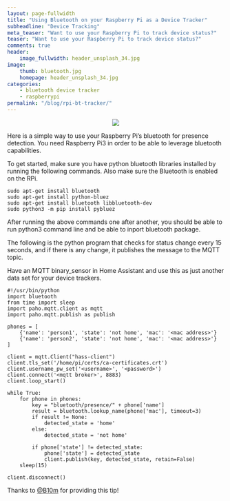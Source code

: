 ```yaml
---
layout: page-fullwidth
title: "Using Bluetooth on your Raspberry Pi as a Device Tracker"
subheadline: "Device Tracking"
meta_teaser: "Want to use your Raspberry Pi to track device status?"
teaser: "Want to use your Raspberry Pi to track device status?"
comments: true
header:
    image_fullwidth: header_unsplash_34.jpg
image:
    thumb: bluetooth.jpg
    homepage: header_unsplash_34.jpg
categories:
    - bluetooth device tracker
    - raspberrypi
permalink: "/blog/rpi-bt-tracker/"
---
```


<center><img src="{{site.url}}/images/bluetooth.jpg"></center>

Here is a simple way to use your Raspberry Pi’s bluetooth for presence detection. You need Raspberry Pi3 in order to be able to leverage bluetooth capabilities.

To get started, make sure you have python bluetooth libraries installed by running the following commands. Also make sure the Bluetooth is enabled on the RPi.

```
sudo apt-get install bluetooth
sudo apt-get install python-bluez
sudo apt-get install bluetooth libbluetooth-dev
sudo python3 -m pip install pybluez
```

After running the above commands one after another, you should be able to run python3 command line and be able to inport bluetooth package.

The following is the python program that checks for status change every 15 seconds, and if there is any change, it publishes the message to the MQTT topic.

Have an MQTT binary_sensor in Home Assistant and use this as just another data set for your device trackers.

```
#!/usr/bin/python
import bluetooth
from time import sleep
import paho.mqtt.client as mqtt
import paho.mqtt.publish as publish

phones = [
    {'name': 'person1', 'state': 'not home', 'mac': '<mac address>'}
    {'name': 'person2', 'state': 'not home', 'mac': '<mac address>'}
]

client = mqtt.Client("hass-client")
client.tls_set('/home/pi/certs/ca-certificates.crt')
client.username_pw_set('<username>', '<password>')
client.connect('<mqtt broker>', 8883)
client.loop_start()

while True:
    for phone in phones:
        key = "bluetooth/presence/" + phone['name']
        result = bluetooth.lookup_name(phone['mac'], timeout=3)
        if result != None:
            detected_state = 'home'
        else:
            detected_state = 'not home'

        if phone['state'] != detected_state:
            phone['state'] = detected_state
            client.publish(key, detected_state, retain=False)
    sleep(15)

client.disconnect()
```

Thanks to [@B10m](https://github.com/b10m) for providing this tip!